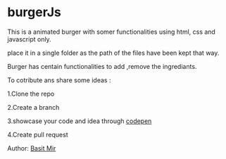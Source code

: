 # burgerJs
This is a animated burger with somer functionalities using html, css and javascript only.

place it in a single folder as the path of the files have been kept that way.

Burger has centain functionalities to add ,remove the ingrediants.

To cotribute ans share some ideas :

1.Clone the repo

2.Create a branch 

3.showcase your code and idea through <a href="https://codepen.io">codepen</a>

4.Create pull request

Author:
<a href="https://github.com/basitmir7">Basit Mir</a>
